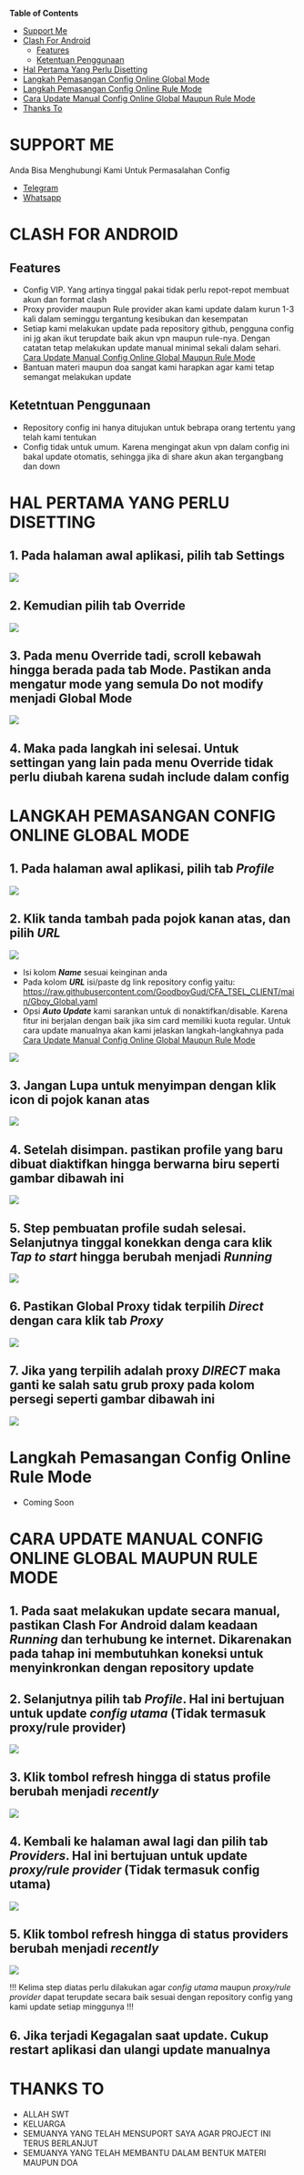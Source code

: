 **Table of Contents**

- [Support Me](#support-me)
- [Clash For Android](#clash-for-android)
  - [Features](#features)
  - [Ketentuan Penggunaan](#ketentuan-penggunaan)
- [Hal Pertama Yang Perlu Disetting](#hal-pertama-yang-perlu-disetting)
- [Langkah Pemasangan Config Online Global Mode](#langkah-pemasangan-config-online-global-mode)
- [Langkah Pemasangan Config Online Rule Mode](#langkah-pemasangan-config-online-rule-mode)
- [Cara Update Manual Config Online Global Maupun Rule Mode](#cara-update-manual-config-online-global-maupun-rule-mode)
- [Thanks To](#thanks-to)


# SUPPORT ME
Anda Bisa Menghubungi Kami Untuk Permasalahan Config
- [Telegram](https://t.me/AfthonPc)
- [Whatsapp](https://wa.me/6285334821022)


# CLASH FOR ANDROID

## Features

- Config VIP. Yang artinya tinggal pakai tidak perlu repot-repot membuat akun dan format clash
- Proxy provider maupun Rule provider akan kami update dalam kurun 1-3 kali dalam seminggu tergantung kesibukan dan kesempatan
- Setiap kami melakukan update pada repository github, pengguna config ini jg akan ikut terupdate baik akun vpn maupun rule-nya. Dengan catatan tetap melakukan update manual minimal sekali dalam sehari. [Cara Update Manual Config Online Global Maupun Rule Mode](#cara-update-manual-config-online-global-maupun-rule-mode)
- Bantuan materi maupun doa sangat kami harapkan agar kami tetap semangat melakukan update

## Ketetntuan Penggunaan

- Repository config ini hanya ditujukan untuk bebrapa orang tertentu yang telah kami tentukan
- Config tidak untuk umum. Karena mengingat akun vpn dalam config ini bakal update otomatis, sehingga jika di share akun akan tergangbang dan down

# HAL PERTAMA YANG PERLU DISETTING

## 1. Pada halaman awal aplikasi, pilih tab **Settings**

<img src="https://raw.githubusercontent.com/GoodboyGud/CFA_TSEL_CLIENT/main/assets/setting1.jpg" border="0">

## 2. Kemudian pilih tab **Override**

<img src="https://raw.githubusercontent.com/GoodboyGud/CFA_TSEL_CLIENT/main/assets/setting2.jpg" border="0">

## 3. Pada menu **Override** tadi, scroll kebawah hingga berada pada tab **Mode**. Pastikan anda mengatur mode yang semula **Do not modify** menjadi **Global Mode**

<img src="https://raw.githubusercontent.com/GoodboyGud/CFA_TSEL_CLIENT/main/assets/setting3.jpg" border="0">

## 4. Maka pada langkah ini selesai. Untuk settingan yang lain pada menu **Override** tidak perlu diubah karena sudah include dalam config


# LANGKAH PEMASANGAN CONFIG ONLINE GLOBAL MODE

## 1. Pada halaman awal aplikasi, pilih tab **_Profile_**

<img src="https://raw.githubusercontent.com/GoodboyGud/CFA_TSEL_CLIENT/main/assets/import1.jpg" border="0">

## 2. Klik tanda tambah pada pojok kanan atas, dan pilih **_URL_**

<img src="https://raw.githubusercontent.com/GoodboyGud/CFA_TSEL_CLIENT/main/assets/import2.jpg" border="0">

- Isi kolom **_Name_** sesuai keinginan anda
- Pada kolom **_URL_** isi/paste dg link repository config yaitu: https://raw.githubusercontent.com/GoodboyGud/CFA_TSEL_CLIENT/main/Gboy_Global.yaml
- Opsi **_Auto Update_** kami sarankan untuk di nonaktifkan/disable. Karena fitur ini berjalan dengan baik jika sim card memiliki kuota regular. Untuk cara update manualnya akan kami jelaskan langkah-langkahnya pada [Cara Update Manual Config Online Global Maupun Rule Mode](#cara-update-manual-config-online-global-maupun-rule-mode)

<img src="https://raw.githubusercontent.com/GoodboyGud/CFA_TSEL_CLIENT/main/assets/import3.jpg" border="0">

## 3. Jangan Lupa untuk menyimpan dengan klik icon di pojok kanan atas

<img src="https://raw.githubusercontent.com/GoodboyGud/CFA_TSEL_CLIENT/main/assets/import4.jpg" border="0">

## 4. Setelah disimpan. pastikan profile yang baru dibuat diaktifkan hingga berwarna biru seperti gambar dibawah ini

<img src="https://raw.githubusercontent.com/GoodboyGud/CFA_TSEL_CLIENT/main/assets/import5.jpg" border="0">

## 5. Step pembuatan profile sudah selesai. Selanjutnya tinggal konekkan denga cara klik **_Tap to start_** hingga berubah menjadi **_Running_**

<img src="https://raw.githubusercontent.com/GoodboyGud/CFA_TSEL_CLIENT/main/assets/active1.jpg" border="0">

## 6. Pastikan Global Proxy tidak terpilih **_Direct_** dengan cara klik tab **_Proxy_**

<img src="https://raw.githubusercontent.com/GoodboyGud/CFA_TSEL_CLIENT/main/assets/active2.jpg" border="0">

## 7. Jika yang terpilih adalah proxy **_DIRECT_** maka ganti ke salah satu grub proxy pada kolom persegi seperti gambar dibawah ini

<img src="https://raw.githubusercontent.com/GoodboyGud/CFA_TSEL_CLIENT/main/assets/active3.jpg" border="0">


# Langkah Pemasangan Config Online Rule Mode

- Coming Soon



# CARA UPDATE MANUAL CONFIG ONLINE GLOBAL MAUPUN RULE MODE

## 1. Pada saat melakukan update secara manual, pastikan Clash For Android dalam keadaan _Running_ dan terhubung ke internet. Dikarenakan pada tahap ini membutuhkan koneksi untuk menyinkronkan dengan repository update

## 2. Selanjutnya pilih tab _Profile_. Hal ini bertujuan untuk update _config utama_ (Tidak termasuk proxy/rule provider)

<img src="https://raw.githubusercontent.com/GoodboyGud/CFA_TSEL_CLIENT/main/assets/update1.jpg" border="0">

## 3. Klik tombol refresh hingga di status profile berubah menjadi _recently_

<img src="https://raw.githubusercontent.com/GoodboyGud/CFA_TSEL_CLIENT/main/assets/update2.jpg" border="0">

## 4. Kembali ke halaman awal lagi dan pilih tab _Providers_. Hal ini bertujuan untuk update **_proxy/rule provider_** (Tidak termasuk config utama)

<img src="https://raw.githubusercontent.com/GoodboyGud/CFA_TSEL_CLIENT/main/assets/update3.jpg" border="0">

## 5. Klik tombol refresh hingga di status providers berubah menjadi _recently_

<img src="https://raw.githubusercontent.com/GoodboyGud/CFA_TSEL_CLIENT/main/assets/update4.jpg" border="0">

!!! Kelima step diatas perlu dilakukan agar _config utama_ maupun _proxy/rule provider_ dapat terupdate secara baik sesuai dengan repository config yang kami update setiap minggunya !!!

## 6. Jika terjadi Kegagalan saat update. Cukup restart aplikasi dan ulangi update manualnya


# THANKS TO

- ALLAH SWT
- KELUARGA
- SEMUANYA YANG TELAH MENSUPORT SAYA AGAR PROJECT INI TERUS BERLANJUT
- SEMUANYA YANG TELAH MEMBANTU DALAM BENTUK MATERI MAUPUN DOA
